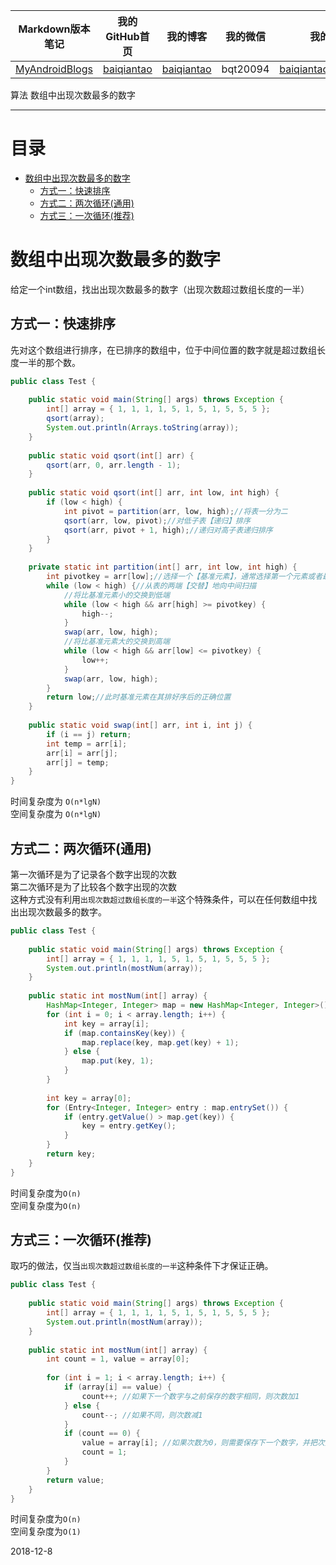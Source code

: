 | Markdown版本笔记 | 我的GitHub首页 | 我的博客 | 我的微信 | 我的邮箱 |  
| :------------: | :------------: | :------------: | :------------: | :------------: |  
| [MyAndroidBlogs][Markdown] | [baiqiantao][GitHub] | [baiqiantao][博客] | bqt20094 | baiqiantao@sina.com |  
  
[Markdown]:https://github.com/baiqiantao/MyAndroidBlogs  
[GitHub]:https://github.com/baiqiantao  
[博客]:http://www.cnblogs.com/baiqiantao/  
  
算法 数组中出现次数最多的数字  
***  
目录  
===  

- [数组中出现次数最多的数字](#数组中出现次数最多的数字)
	- [方式一：快速排序](#方式一：快速排序)
	- [方式二：两次循环(通用)](#方式二：两次循环通用)
	- [方式三：一次循环(推荐)](#方式三：一次循环推荐)
  
# 数组中出现次数最多的数字  
给定一个int数组，找出出现次数最多的数字（出现次数超过数组长度的一半）  
  
## 方式一：快速排序  
先对这个数组进行排序，在已排序的数组中，位于中间位置的数字就是超过数组长度一半的那个数。  
```java  
public class Test {  
  
    public static void main(String[] args) throws Exception {  
        int[] array = { 1, 1, 1, 1, 5, 1, 5, 1, 5, 5, 5 };  
        qsort(array);  
        System.out.println(Arrays.toString(array));  
    }  
  
    public static void qsort(int[] arr) {  
        qsort(arr, 0, arr.length - 1);  
    }  
  
    public static void qsort(int[] arr, int low, int high) {  
        if (low < high) {  
            int pivot = partition(arr, low, high);//将表一分为二  
            qsort(arr, low, pivot);//对低子表【递归】排序  
            qsort(arr, pivot + 1, high);//递归对高子表递归排序  
        }  
    }  
  
    private static int partition(int[] arr, int low, int high) {  
        int pivotkey = arr[low];//选择一个【基准元素】，通常选择第一个元素或者最后一个元素  
        while (low < high) {//从表的两端【交替】地向中间扫描  
            //将比基准元素小的交换到低端  
            while (low < high && arr[high] >= pivotkey) {  
                high--;  
            }  
            swap(arr, low, high);  
            //将比基准元素大的交换到高端  
            while (low < high && arr[low] <= pivotkey) {  
                low++;  
            }  
            swap(arr, low, high);  
        }  
        return low;//此时基准元素在其排好序后的正确位置  
    }  
  
    public static void swap(int[] arr, int i, int j) {  
        if (i == j) return;  
        int temp = arr[i];  
        arr[i] = arr[j];  
        arr[j] = temp;  
    }  
}  
```  
  
时间复杂度为 `O(n*lgN)`  
空间复杂度为 `O(n*lgN)`  
  
## 方式二：两次循环(通用)  
第一次循环是为了记录各个数字出现的次数  
第二次循环是为了比较各个数字出现的次数  
这种方式没有利用`出现次数超过数组长度的一半`这个特殊条件，可以在任何数组中找出出现次数最多的数字。  
  
```java  
public class Test {  
  
    public static void main(String[] args) throws Exception {  
        int[] array = { 1, 1, 1, 1, 5, 1, 5, 1, 5, 5, 5 };  
        System.out.println(mostNum(array));  
    }  
  
    public static int mostNum(int[] array) {  
        HashMap<Integer, Integer> map = new HashMap<Integer, Integer>();  
        for (int i = 0; i < array.length; i++) {  
            int key = array[i];  
            if (map.containsKey(key)) {  
                map.replace(key, map.get(key) + 1);  
            } else {  
                map.put(key, 1);  
            }  
        }  
  
        int key = array[0];  
        for (Entry<Integer, Integer> entry : map.entrySet()) {  
            if (entry.getValue() > map.get(key)) {  
                key = entry.getKey();  
            }  
        }  
        return key;  
    }  
}  
```  
  
时间复杂度为`O(n)`  
空间复杂度为`O(n)`  
  
## 方式三：一次循环(推荐)  
取巧的做法，仅当`出现次数超过数组长度的一半`这种条件下才保证正确。  
  
```java  
public class Test {  
  
    public static void main(String[] args) throws Exception {  
        int[] array = { 1, 1, 1, 1, 5, 1, 5, 1, 5, 5, 5 };  
        System.out.println(mostNum(array));  
    }  
  
    public static int mostNum(int[] array) {  
        int count = 1, value = array[0];  
  
        for (int i = 1; i < array.length; i++) {  
            if (array[i] == value) {  
                count++; //如果下一个数字与之前保存的数字相同，则次数加1  
            } else {  
                count--; //如果不同，则次数减1  
            }  
            if (count == 0) {  
                value = array[i]; //如果次数为0，则需要保存下一个数字，并把次数设定为1  
                count = 1;  
            }  
        }  
        return value;  
    }  
}  
```  
  
时间复杂度为`O(n)`  
空间复杂度为`O(1)`  
  
2018-12-8  
